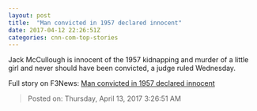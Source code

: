 ```yaml
---
layout: post
title:  "Man convicted in 1957 declared innocent"
date: 2017-04-12 22:26:51Z
categories: cnn-com-top-stories
---
```


Jack McCullough is innocent of the 1957 kidnapping and murder of a little girl and never should have been convicted, a judge ruled Wednesday.


Full story on F3News: [Man convicted in 1957 declared innocent](http://www.f3nws.com/n/xfPMNJ)

> Posted on: Thursday, April 13, 2017 3:26:51 AM
